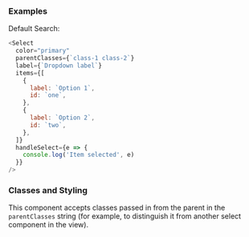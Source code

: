 ### Examples

Default Search:

```js
<Select
  color="primary"
  parentClasses={`class-1 class-2`}
  label={`Dropdown label`}
  items={[
    {
      label: `Option 1`,
      id: `one`,
    },
    {
      label: `Option 2`,
      id: `two`,
    },
  ]}
  handleSelect={e => {
    console.log('Item selected', e)
  }}
/>
```

### Classes and Styling

This component accepts classes passed in from the parent in
the `parentClasses` string (for example, to distinguish it
from another select component in the view).
